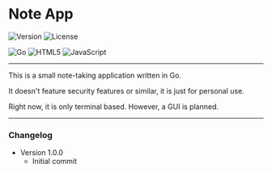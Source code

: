# Note App

![Version](https://img.shields.io/badge/Version-1...0-%2300ADD8.svg?style=for-the-badge&)
![License](https://img.shields.io/badge/LICENSE-MIT-%2300ADD8.svg?style=for-the-badge&)

![Go](https://img.shields.io/badge/go-%2300ADD8.svg?style=for-the-badge&logo=go&logoColor=white)
![HTML5](https://img.shields.io/badge/html5-%23E34F26.svg?style=for-the-badge&logo=html5&logoColor=white) ![JavaScript](https://img.shields.io/badge/javascript-%23323330.svg?style=for-the-badge&logo=javascript&logoColor=%23F7DF1E)


---

This is a small note-taking application written in Go.

It doesn't feature security features or similar, it is just for personal use. 

Right now, it is only terminal based. However, a GUI is planned.

---

### Changelog

- Version 1.0.0
  - Initial commit
